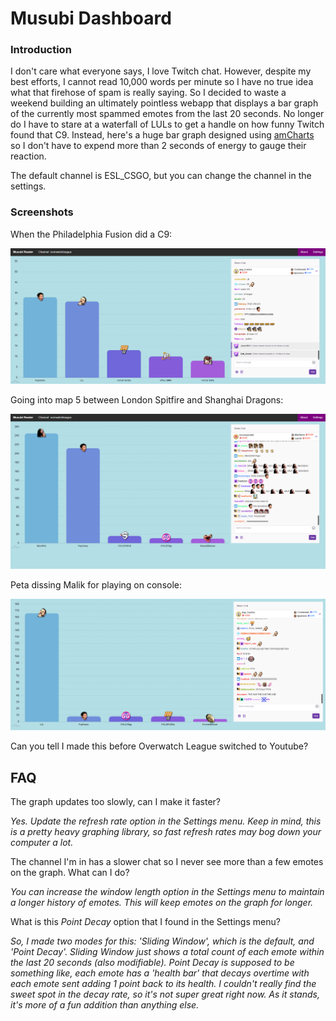 # Musubi Dashboard

### Introduction
I don't care what everyone says, I love Twitch chat. However, despite my best efforts, I cannot read 10,000 words per minute so I have no true idea what that firehose of spam is really saying. So I decided to waste a weekend building an ultimately pointless webapp that displays a bar graph of the currently most spammed emotes from the last 20 seconds. No longer do I have to stare at a waterfall of LULs to get a handle on how funny Twitch found that C9. Instead, here's a huge bar graph designed using [amCharts](https://www.amcharts.com/) so I don't have to expend more than 2 seconds of energy to gauge their reaction.

The default channel is ESL_CSGO, but you can change the channel in the settings.

### Screenshots
When the Philadelphia Fusion did a C9:

![Reaction to Fusion doing a C9](fusion-C9.png "OWL Fusion C9")

Going into map 5 between London Spitfire and Shanghai Dragons:

![Reaction to going into a new match. London vs Shanghai](map5-LvS.png "OWL Fusion C9")

Peta dissing Malik for playing on console:

![Reaction to Peta dissing Malik](peta-youplayconsole.png "OWL Fusion C9")

Can you tell I made this before Overwatch League switched to Youtube?

## FAQ
The graph updates too slowly, can I make it faster?

*Yes. Update the refresh rate option in the Settings menu. Keep in mind, this is a pretty heavy graphing library, so fast refresh rates may bog down your computer a lot.*

The channel I'm in has a slower chat so I never see more than a few emotes on the graph. What can I do?

*You can increase the window length option in the Settings menu to maintain a longer history of emotes. This will keep emotes on the graph for longer.*

 What is this *Point Decay* option that I found in the Settings menu?

*So, I made two modes for this: 'Sliding Window', which is the default, and 'Point Decay'. Sliding Window just shows a total count of each emote within the last 20 seconds (also modifiable). Point Decay is supposed to be something like, each emote has a 'health bar' that decays overtime with each emote sent adding 1 point back to its health. I couldn't really find the sweet spot in the decay rate, so it's not super great right now. As it stands, it's more of a fun addition than anything else.*